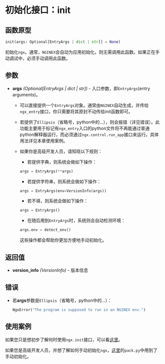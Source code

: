 # 初始化接口：init

## 函数原型

```python
init(args: Optional[EntryArgs | dict | str]] = None)
```

初始化```ngx```。通常，```NGINEX```会自动为应用初始化，则无需调用此函数。如果正在手动调试中，必须手动调用此函数。

## 参数

- **args** *(Optional[EntryArgs | dict | str])* - 入口参数，即```EntryArgs```(entry arguments)。

  - 可以直接提供一个```EntryArgs```对象。通常由```NGINEX```自动生成，并传给```ngx_entry```接口，你只需要将其原封不动传给init函数即可。

  - 若提供了```Ellipsis```（省略号，python中的...），则会报错（详见错误）。此功能主要用于标记有```ngx_entry```入口的python文件将不再能通过普通python解释器运行，而必须通过```ngx.control.run_app```接口来运行。具体用法详见本章使用案例。

  - 如果你是高级开发人员，请知晓以下规则：

    - 若提供字典，则系统会做如下操作：

    ```python
    args = EntryArgs(**args)
    ```

    - 若提供字符串，则系统会做如下操作：

    ```python
    args = EntryArgs(env=VersionInfo(args))
    ```

    - 若不填，则系统会做如下操作：

    ```python
    args = EntryArgs()
    ```

    - 在随后用到```EntryArgs```时，系统则会自动检测环境：

    ```python
    args.env = detect_env()
    ```

    这些操作都会帮助你更加方便地手动初始化。

## 返回值

- **version_info** *(VersionInfo)* - 版本信息

## 错误

- 若**args**参数是```Ellipsis```（省略号，python中的...）：

  ```python
  NgxError("The program is supposed to run in an NGINEX env.")
  ```

## 使用案例

如果您只是想初步了解何时使用```ngx.init```接口，可以看[这里](../../ngx_developer/example/01pack-hello_world.md)。

如果您是高级开发人员，并想了解如何手动初始化```ngx```，[这里](../../ngx_developer/advanced/01better_pack.md)的`pack.py`中用到了手动初始化。



